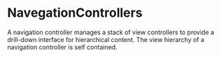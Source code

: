 # NavegationControllers
A navigation controller manages a stack of view controllers to provide a drill-down interface for hierarchical content. The view hierarchy of a navigation controller is self contained. 
